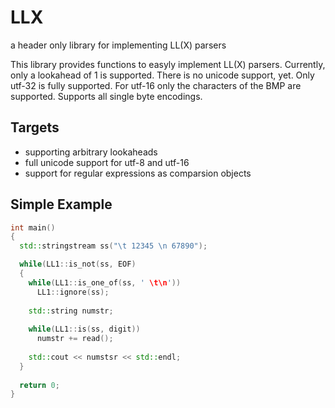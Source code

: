 # LLX
a header only library for implementing LL(X) parsers 

This library provides functions to easyly implement LL(X) parsers.
Currently, only a lookahead of 1 is supported.
There is no unicode support, yet. Only utf-32 is fully supported.
For utf-16 only the characters of the BMP are supported.
Supports all single byte encodings.

## Targets
- supporting arbitrary lookaheads
- full unicode support for utf-8 and utf-16
- support for regular expressions as comparsion objects

## Simple Example

```C++
int main()
{
  std::stringstream ss("\t 12345 \n 67890");

  while(LL1::is_not(ss, EOF)
  {
    while(LL1::is_one_of(ss, ' \t\n'))
      LL1::ignore(ss);
   
    std::string numstr;
   
    while(LL1::is(ss, digit))
      numstr += read();
  
    std::cout << numstsr << std::endl;
  }
  
  return 0;
}
```

